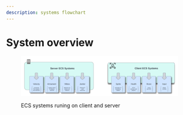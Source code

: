 ```yaml
---
description: systems flowchart
---
```


# System overview

<figure><img src="../.gitbook/assets/ECS Systems overview.png" alt=""><figcaption><p>ECS systems runing on client and server</p></figcaption></figure>

